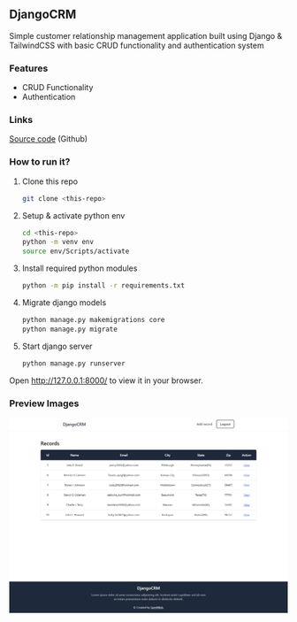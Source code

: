 ## DjangoCRM

Simple customer relationship management application built using Django & TailwindCSS with basic CRUD functionality and authentication system

### Features

- CRUD Functionality
- Authentication

### Links

[Source code](https://github.com/sam4web/DjangoCRM) (Github)

### How to run it?

1. Clone this repo
   ```bash
   git clone <this-repo>
   ```
2. Setup & activate python env
   ```bash
   cd <this-repo>
   python -m venv env
   source env/Scripts/activate
   ```
3. Install required python modules
   ```bash
   python -m pip install -r requirements.txt
   ```
4. Migrate django models
   ```bash
   python manage.py makemigrations core
   python manage.py migrate
   ```
5. Start django server

   ```bash
   python manage.py runserver
   ```

Open http://127.0.0.1:8000/ to view it in your browser.

### Preview Images

![preview-image](./preview-img.png)
